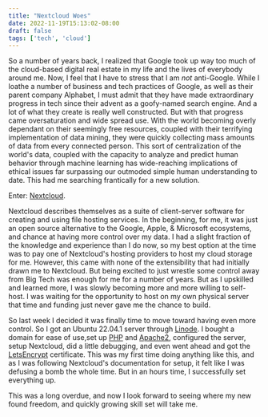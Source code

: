 ```yaml
---
title: "Nextcloud Woes"
date: 2022-11-19T15:13:02-08:00
draft: false
tags: ['tech', 'cloud'] 
---
```


So a number of years back, I realized that Google took up way too much of the cloud-based digital real estate in my life and the lives of everybody around me. Now, I feel that I have to stress that I am *not* anti-Google. While I loathe a number of business and tech practices of Google, as well as their parent company Alphabet, I must admit that they have made extraordinary progress in tech since their advent as a goofy-named search engine. And a lot of what they create is really well constructed. But with that progress came oversaturation and wide spread use. With the world becoming overly dependant on their seemingly free resources, coupled with their terrifying implementation of data mining, they were quickly collecting mass amounts of data from every connected person. This sort of centralization of the world's data, coupled with the capacity to analyze and predict human behavior through machine learning has wide-reaching implications of ethical issues far surpassing our outmoded simple human understanding to date. This had me searching frantically for a new solution. 

Enter: [Nextcloud](https://nextcloud.com/).

Nextcloud describes themselves as a suite of client-server software for creating and using file hosting services. In the beginning, for me, it was just an open source alternative to the Google, Apple, & Microsoft ecosystems, and chance at having more control over my data. I had a slight fraction of the knowledge and experience than I do now, so my best option at the time was to pay one of Nextcloud's hosting providers to host my cloud storage for me. However, this came with none of the extensibility that had initially drawn me to Nextcloud. But being excited to just wrestle some control away from Big Tech was enough for me for a number of years. But as I upskilled and learned more, I was slowly becoming more and more willing to self-host. I was waiting for the opportunity to host on my own physical server that time and funding just never gave me the chance to build.

So last week I decided it was finally time to move toward having even more control. So I got an Ubuntu 22.04.1 server through [Linode](https://www.linode.com/). I bought a domain for ease of use,set up [PHP](https://www.php.net/) and [Apache2](https://httpd.apache.org/), configured the server, setup Nextcloud, did a little debugging, and even went ahead and got the [LetsEncrypt](https://letsencrypt.org/) certificate. This was my first time doing anything like this, and as I was following Nextcloud's documentation for setup, it felt like I was defusing a bomb the whole time. But in an hours time, I successfully set everything up. 

This was a long overdue, and now I look forward to seeing where my new found freedom, and quickly growing skill set will take me.  
